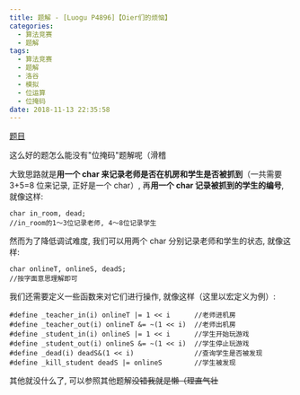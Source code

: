 ```yaml
---
title: 题解 - [Luogu P4896]【Oier们的烦恼】
categories:
  - 算法竞赛
  - 题解
tags:
  - 算法竞赛
  - 题解
  - 洛谷
  - 模拟
  - 位运算
  - 位掩码
date: 2018-11-13 22:35:58
---
```


[题目](https://www.luogu.com.cn/problem/P4896)

这么好的题怎么能没有"位掩码"题解呢（滑稽

<!--more-->

大致思路就是**用一个 char 来记录老师是否在机房和学生是否被抓到**（一共需要 3+5=8 位来记录, 正好是一个 char）, 再**用一个 char 记录被抓到的学生的编号**, 就像这样:

```plaintext
char in_room, dead;
//in_room的1～3位记录老师, 4～8位记录学生
```

然而为了降低调试难度, 我们可以用两个 char 分别记录老师和学生的状态, 就像这样:

```plaintext
char onlineT, onlineS, deadS;
//按字面意思理解即可
```

我们还需要定义一些函数来对它们进行操作, 就像这样（这里以宏定义为例）:

```plaintext
#define _teacher_in(i) onlineT |= 1 << i      //老师进机房
#define _teacher_out(i) onlineT &= ~(1 << i)  //老师出机房
#define _student_in(i) onlineS |= 1 << i      //学生开始玩游戏
#define _student_out(i) onlineS &= ~(1 << i)  //学生停止玩游戏
#define _dead(i) deadS&(1 << i)               //查询学生是否被发现
#define _kill_student deadS |= onlineS        //学生被发现
```

其他就没什么了, 可以参照其他题解~~没错我就是懒（理直气壮~~

